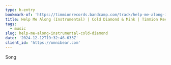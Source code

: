 ```yaml
---
type: h-entry
bookmark-of: 'https://timmionrecords.bandcamp.com/track/help-me-along-instrumental'
title: Help Me Along (Instrumental) | Cold Diamond & Mink | Timmion Records
tags:
  - music
slug: help-me-along-instrumental-cold-diamond
date: '2024-12-12T19:32:46.633Z'
client_id: 'https://omnibear.com'
---
```

Song
